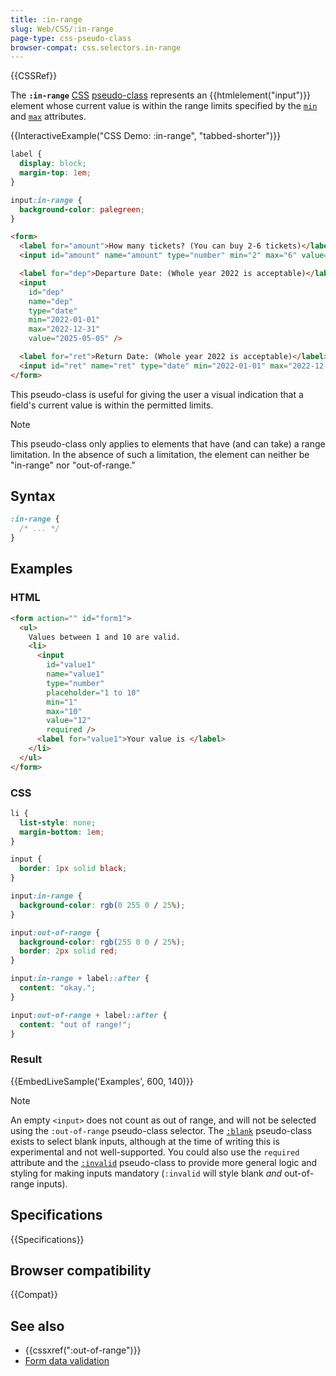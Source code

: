 ```yaml
---
title: :in-range
slug: Web/CSS/:in-range
page-type: css-pseudo-class
browser-compat: css.selectors.in-range
---
```


{{CSSRef}}

The **`:in-range`** [CSS](/en-US/docs/Web/CSS) [pseudo-class](/en-US/docs/Web/CSS/Pseudo-classes) represents an {{htmlelement("input")}} element whose current value is within the range limits specified by the [`min`](/en-US/docs/Web/HTML/Reference/Element/input#min) and [`max`](/en-US/docs/Web/HTML/Reference/Element/input#max) attributes.

{{InteractiveExample("CSS Demo: :in-range", "tabbed-shorter")}}

```css interactive-example
label {
  display: block;
  margin-top: 1em;
}

input:in-range {
  background-color: palegreen;
}
```

```html interactive-example
<form>
  <label for="amount">How many tickets? (You can buy 2-6 tickets)</label>
  <input id="amount" name="amount" type="number" min="2" max="6" value="4" />

  <label for="dep">Departure Date: (Whole year 2022 is acceptable)</label>
  <input
    id="dep"
    name="dep"
    type="date"
    min="2022-01-01"
    max="2022-12-31"
    value="2025-05-05" />

  <label for="ret">Return Date: (Whole year 2022 is acceptable)</label>
  <input id="ret" name="ret" type="date" min="2022-01-01" max="2022-12-31" />
</form>
```

This pseudo-class is useful for giving the user a visual indication that a field's current value is within the permitted limits.

> [!NOTE]
> This pseudo-class only applies to elements that have (and can take) a range limitation. In the absence of such a limitation, the element can neither be "in-range" nor "out-of-range."

## Syntax

```css
:in-range {
  /* ... */
}
```

## Examples

### HTML

```html
<form action="" id="form1">
  <ul>
    Values between 1 and 10 are valid.
    <li>
      <input
        id="value1"
        name="value1"
        type="number"
        placeholder="1 to 10"
        min="1"
        max="10"
        value="12"
        required />
      <label for="value1">Your value is </label>
    </li>
  </ul>
</form>
```

### CSS

```css
li {
  list-style: none;
  margin-bottom: 1em;
}

input {
  border: 1px solid black;
}

input:in-range {
  background-color: rgb(0 255 0 / 25%);
}

input:out-of-range {
  background-color: rgb(255 0 0 / 25%);
  border: 2px solid red;
}

input:in-range + label::after {
  content: "okay.";
}

input:out-of-range + label::after {
  content: "out of range!";
}
```

### Result

{{EmbedLiveSample('Examples', 600, 140)}}

> [!NOTE]
> An empty `<input>` does not count as out of range, and will not be selected using the `:out-of-range` pseudo-class selector. The [`:blank`](/en-US/docs/Web/CSS/:blank) pseudo-class exists to select blank inputs, although at the time of writing this is experimental and not well-supported. You could also use the `required` attribute and the [`:invalid`](/en-US/docs/Web/CSS/:invalid) pseudo-class to provide more general logic and styling for making inputs mandatory (`:invalid` will style blank _and_ out-of-range inputs).

## Specifications

{{Specifications}}

## Browser compatibility

{{Compat}}

## See also

- {{cssxref(":out-of-range")}}
- [Form data validation](/en-US/docs/Learn_web_development/Extensions/Forms/Form_validation)
